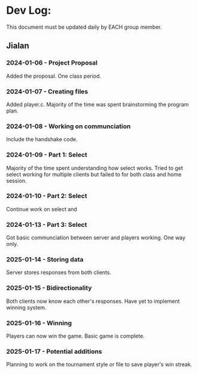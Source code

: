 # Dev Log:

This document must be updated daily by EACH group member.

## Jialan

### 2024-01-06 - Project Proposal
Added the proposal. One class period.

### 2024-01-07 - Creating files
Added player.c. Majority of the time was spent brainstorming the program plan.

### 2024-01-08 - Working on communciation
Include the handshake code.

### 2024-01-09 - Part 1: Select
Majority of the time spent understanding how select works. Tried to get select working for multiple clients
but failed to for both class and home session.

### 2024-01-10 - Part 2: Select
Continue work on select and 

### 2024-01-13 - Part 3: Select
Got basic communciation between server and players working. One way only.

### 2025-01-14 - Storing data
Server stores responses from both clients.

### 2025-01-15 - Bidirectionality
Both clients now know each other's responses. Have yet to implement winning system.

### 2025-01-16 - Winning
Players can now win the game. Basic game is complete.

### 2025-01-17 - Potential additions
Planning to work on the tournament style or file to save player's win streak.
